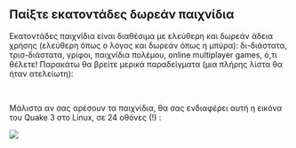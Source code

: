 <?php require("../../entete.php"); ?> <?php require("../../base.php"); ?> <?php require("../../fonctions.php"); ?>

<div id="corps">

<h2>Παίξτε εκατοντάδες δωρεάν παιχνίδια</h2>

<p>Εκατοντάδες παιχνίδια είναι διαθέσιμα με ελεύθερη και δωρεάν άδεια χρήσης (ελεύθερη όπως ο λόγος και δωρεάν όπως η μπύρα): δι-διάστατα, τρισ-διάστατα, γρίφοι, παιχνίδια πολέμου, online multiplayer games, ό,τι θέλετε! Παρακάτω θα βρείτε μερικά παραδείγματα (μια πλήρης λίστα θα ήταν ατελείωτη):</p>

<div id="items">

<?php all_games_from_file (); ?>

<br class="clearboth" />
</div>

<p>Μάλιστα αν σας αρέσουν τα παιχνίδια, θα σας ενδιαφέρει αυτή η εικόνα του Quake 3 στο Linux, σε 24 οθόνες (!) :</p>

<p><a href="Images/quake_24_screens.jpg"><img src="Images/quake_24_screens_thumbnail.jpg" /></a></p>

</div>


